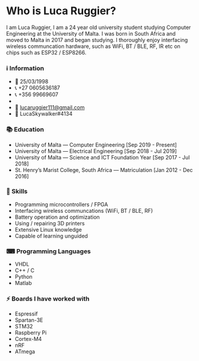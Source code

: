 # Who is Luca Ruggier?

I am Luca Ruggier,
I am a 24 year old university student studying Computer Engineering at the University of Malta. I was born in South Africa and moved to Malta in 2017 and began studying. 
I thoroughly enjoy interfacing wireless communcation hardware, such as WiFi, BT / BLE, RF, IR etc on chips such as ESP32 / ESP8266.

### ℹ Information
- 📅 25/03/1998
- 📞 +27  0605636187
- 📞 +356 99669607
-
- 📧 lucaruggier111@gmail.com
- 📱 LucaSkywalker#4134

### 📚 Education
- University of Malta — Computer Engineering [Sep 2019 - Present]
- University of Malta — Electrical Engineering [Sep 2018 - Jul 2019]
- University of Malta — Science and ICT Foundation Year [Sep 2017 - Jul 2018]
- St. Henry’s Marist College, South Africa — Matriculation [Jan 2012 - Dec 2016]

### 🔨 Skills
- Programming microcontrollers / FPGA
- Interfacing wireless communcations (WiFi, BT / BLE, RF)
- Battery operation and optimization
- Using / repairing 3D printers
- Extensive Linux knowledge
- Capable of learning unguided

### ⌨ Programming Languages
- VHDL
- C++ / C
- Python
- Matlab

### ⚡ Boards I have worked with
- Espressif
- Spartan-3E
- STM32
- Raspberry Pi
- Cortex-M4
- nRF
- ATmega
